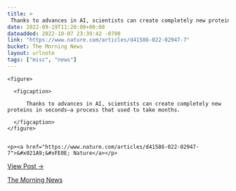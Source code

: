 ```yaml
---
title: > 
 Thanks to advances in AI, scientists can create completely new proteins in seconds—a process that used to take months.
date: 2022-09-19T11:20:00+00:00
dateadded: 2022-10-07 23:39:42 -0700
link: "https://www.nature.com/articles/d41586-022-02947-7"
bucket: The Morning News
layout: urlnote
tags: ["misc", "news"]
--- 
```




  
    
  

  
    <figure>
      
      <figcaption>
        
          Thanks to advances in AI, scientists can create completely new proteins in seconds—a process that used to take months.
        
      </figcaption>
    </figure>

    
    <p><a href="https://www.nature.com/articles/d41586-022-02947-7">&#x021A9;&#xFE0E; Nature</a></p>
    
  
  <p><a href="https://themorningnews.org/p/scientists-can-create-completely-new-proteins-in-seconds">View Post &rarr;</a></p>



 <!-- end excerpt --> 
<div class='bucket'><a class='internal-link' href='/buckets/the-morning-news'>The Morning News</a></div> 
